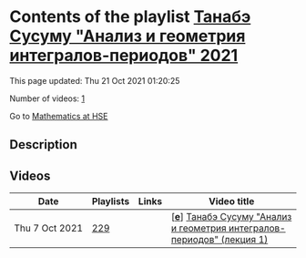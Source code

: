 # Contents of the playlist [Танабэ Сусуму "Анализ и геометрия интегралов-периодов" 2021](https://www.youtube.com/playlist?list=PLq3E5oubNNoCtavyvszuAyDuQdgLca1v1)

This page updated: Thu 21 Oct 2021 01:20:25

Number of videos: [1](#videos)

Go to [Mathematics at HSE](../README.md)

## Description



## Videos

|Date|Playlists|Links|Video title|
|---|---|---|---|
| Thu&nbsp;7&nbsp;Oct&nbsp;2021 | [229](../playlists/229 "Танабэ Сусуму &#34;Анализ и геометрия интегралов-периодов&#34; 2021") |  | [[**e**](https://studio.youtube.com/video/Qh8GN-F-LDE/edit "Edit")] [Танабэ Сусуму &#34;Анализ и геометрия интегралов-периодов&#34; (лекция 1)](https://www.youtube.com/watch?v=Qh8GN-F-LDE&list=PLq3E5oubNNoCtavyvszuAyDuQdgLca1v1 "Тема лекций/ семинаров – исследование монодромии интегралов-периодов алгебраических многообразий.  Внимание будет уделено глобальной монодромии как представление фундаментальной группы дополнения к дискриминантному множеству (его топологию нужно изучать отдельно, например, с помощью hyperplane arrangements). Помимо традиционного топологического метода изучения гомологии, исчезающих циклов, я хотел подчеркнуть и полезность рассматривать эти интегралы как А-гипергеометрические функции Гельфанда-Капранова-Зелевинского и выводить свойства глобальной монодромии путем их аналитического продолжения. Иначе говоря, в качестве базиса гомологии берутся  ветвящиеся интегралы как специальные функции с аналитическими продолжениями. Кроме дифф. ур. с регулярными особенностями, явление Стокса осциллирующих интегралов и квантовой когомологии  (решения дифф. ур. с иррегулярными особенностями)  тоже является важным предметом обсуждения в виду гамма гипотезы Дубровина, Галкина-Голышева-Иритани.  Явно или неявно разные варианты гомологической зеркальной симметрии Концевича будут присутствовать в этих занятиях.  Разумеется, все эти дифф. ур. составляют важные классы D-модуля и по мере развития обсуждения, рассмотрим и вопрос категориальной эквивалентности между  классом D-модуля и алгебраическими данными  как schobers Капранова-Шехтмана.") |
